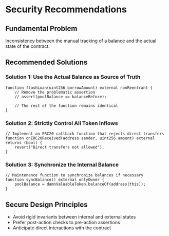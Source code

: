 # Security Recommendations

## Fundamental Problem
Inconsistency between the manual tracking of a balance and the actual state of the contract.

## Recommended Solutions

### Solution 1: Use the Actual Balance as Source of Truth
```solidity
function flashLoan(uint256 borrowAmount) external nonReentrant {
    // Remove the problematic assertion
    // assert(poolBalance == balanceBefore);
    
    // The rest of the function remains identical
}
```

### Solution 2: Strictly Control All Token Inflows
```solidity
// Implement an ERC20 callback function that rejects direct transfers
function onERC20Received(address sender, uint256 amount) external returns (bool) {
    revert("Direct transfers not allowed");
}
```

### Solution 3: Synchronize the Internal Balance
```solidity
// Maintenance function to synchronize balances if necessary
function syncBalance() external onlyOwner {
    poolBalance = damnValuableToken.balanceOf(address(this));
}
```

## Secure Design Principles
- Avoid rigid invariants between internal and external states
- Prefer post-action checks to pre-action assertions
- Anticipate direct interactions with the contract